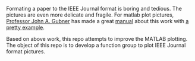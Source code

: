 Formating a paper to the IEEE Journal format is boring and tedious. The pictures are even more delicate and fragile. For matlab plot pictures, [Professor John A. Gubner](https://directory.engr.wisc.edu/ece/faculty/gubner_john) has made a great [manual](http://gubner.ece.wisc.edu/matlabLaTeXandIEEE/matlabPlotForIEEEtran.pdf) about this work with [a pretty example](http://gubner.ece.wisc.edu/matlabLaTeXandIEEE/matlabPlotForIEEEtran.m).

Based on above work, this repo attempts to improve the MATLAB plotting. The object of this repo is to develop a function group to plot IEEE Journal format pictures.
